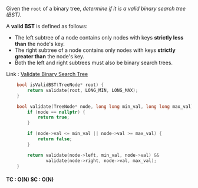 Given the `root` of a binary tree, _determine if it is a valid binary search tree (BST)_.

A **valid BST** is defined as follows:

- The left subtree of a node contains only nodes with keys **strictly less than** the node's key.
- The right subtree of a node contains only nodes with keys **strictly greater than** the node's key.
- Both the left and right subtrees must also be binary search trees.

Link : [Validate Binary Search Tree](https://leetcode.com/problems/validate-binary-search-tree/)

```cpp
    bool isValidBST(TreeNode* root) {
        return validate(root, LONG_MIN, LONG_MAX);
    }

    bool validate(TreeNode* node, long long min_val, long long max_val) {
        if (node == nullptr) {
            return true;
        }

        if (node->val <= min_val || node->val >= max_val) {
            return false;
        }

        return validate(node->left, min_val, node->val) && 
               validate(node->right, node->val, max_val);
    }
```
#### TC : O(N)                            SC : O(N)